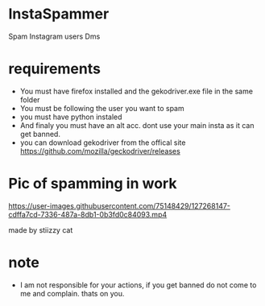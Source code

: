 # InstaSpammer
Spam Instagram users Dms

# requirements
+ You must have firefox installed and the gekodriver.exe file in the same folder
+ You must be following the user you want to spam
+ you must have python instaled
+ And finaly you must have an alt acc. dont use your main insta as it can get banned.
+ you can download gekodriver from the offical site https://github.com/mozilla/geckodriver/releases

# Pic of spamming in work 
https://user-images.githubusercontent.com/75148429/127268147-cdffa7cd-7336-487a-8db1-0b3fd0c84093.mp4


made by stiizzy cat

# note
+ I am not responsible for your actions, if you get banned do not come to me and complain. thats on you.
